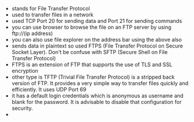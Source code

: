 - stands for File Transfer Protocol
- used to transfer files in a network 
- used TCP Port 20 for sending data and Port 21 for sending commands
- you can use browser to browse the file on an FTP server by using ftp://(ip address)
- you can also use file explorer on the address bar using the above also
- sends data in plaintext so used FTPS (File Transfer Protocol on Secure Socket Layer). Don't be confuse with SFTP (Secure Shell on File Transfer Protocol)
- FTPS is an extension of FTP that supports the use of TLS and SSL encryption
- other type is TFTP (Trivial File Transfer Protocol) is a stripped back version of FTP. It provides a very simple way to transfer files quickly and efficiently. It uses UDP Port 69
- it has a default login credentials which is anonymous as username and blank for the password. It is advisable to disable that configuration for security.
- 